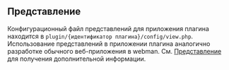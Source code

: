 ## Представление

Конфигурационный файл представлений для приложения плагина находится в `plugin/{идентификатор плагина}/config/view.php`.
Использование представлений в приложении плагина аналогично разработке обычного веб-приложения в webman. См. [Представление](../view.md) для получения дополнительной информации.

